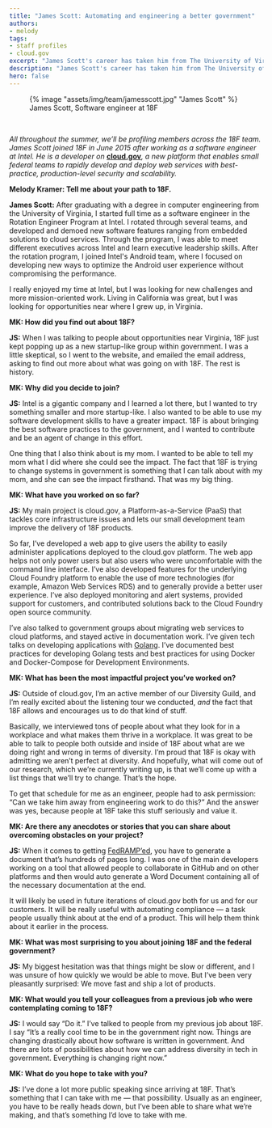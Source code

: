 ```yaml
---
title: "James Scott: Automating and engineering a better government"
authors:
- melody
tags:
- staff profiles
- cloud.gov
excerpt: "James Scott's career has taken him from The University of Virginia to Intel before landing at 18F. Here, he has worked on cloud.gov and our diversity guild. His advice for people thinking about joining us: Do it."
description: "James Scott's career has taken him from The University of Virginia to Intel before landing at 18F. Here, he has worked on cloud.gov and our diversity guild. His advice for people thinking about joining us: Do it."
hero: false
---
```

<figure class="align-right">
	{% image "assets/img/team/jamesscott.jpg" "James Scott" %}
	<figcaption>James Scott, Software engineer at 18F</figcaption>
</figure><br>

*All throughout the summer, we’ll be profiling members across the 18F
team. James Scott joined 18F in June 2015 after working as a software
engineer at Intel. He is a developer on*
[**cloud.gov**](https://cloud.gov/)*, a new platform that enables small
federal teams to rapidly develop and deploy web services with
best-practice, production-level security and scalability.*

**Melody Kramer: Tell me about your path to 18F.**

**James Scott:** After graduating with a degree in computer engineering
from the University of Virginia, I started full time as a software
engineer in the Rotation Engineer Program at Intel. I rotated through
several teams, and developed and demoed new software features ranging
from embedded solutions to cloud services. Through the program, I was
able to meet different executives across Intel and learn executive
leadership skills. After the rotation program, I joined Intel's Android
team, where I focused on developing new ways to optimize the Android
user experience without compromising the performance.

I really enjoyed my time at Intel, but I was looking for new challenges
and more mission-oriented work. Living in California was great, but I
was looking for opportunities near where I grew up, in Virginia.

**MK: How did you find out about 18F?**

**JS:** When I was talking to people about opportunities near Virginia,
18F just kept popping up as a new startup-like group within government.
I was a little skeptical, so I went to the website, and emailed the
email address, asking to find out more about what was going on with 18F.
The rest is history.

**MK: Why did you decide to join?**

**JS:** Intel is a gigantic company and I learned a lot there, but I
wanted to try something smaller and more startup-like. I also wanted to
be able to use my software development skills to have a greater impact.
18F is about bringing the best software practices to the government, and
I wanted to contribute and be an agent of change in this effort.

One thing that I also think about is my mom. I wanted to be able to tell
my mom what I did where she could see the impact. The fact that 18F is
trying to change systems in government is something that I can talk
about with my mom, and she can see the impact firsthand. That was my big
thing.

**MK: What have you worked on so far?**

**JS:** My main project is cloud.gov, a Platform-as-a-Service (PaaS)
that tackles core infrastructure issues and lets our small development
team improve the delivery of 18F products.

So far, I’ve developed a web app to give users the ability to easily
administer applications deployed to the cloud.gov platform. The web app
helps not only power users but also users who were uncomfortable with
the command line interface. I’ve also developed features for the
underlying Cloud Foundry platform to enable the use of more technologies
(for example, Amazon Web Services RDS) and to generally provide a better
user experience. I’ve also deployed monitoring and alert systems,
provided support for customers, and contributed solutions back to the
Cloud Foundry open source community.

I’ve also talked to government groups about migrating web services to
cloud platforms, and stayed active in documentation work. I’ve given
tech talks on developing applications with [Golang](https://golang.org/). I’ve documented best
practices for developing Golang tests and best practices for using
Docker and Docker-Compose for Development Environments.

**MK: What has been the most impactful project you’ve worked on?**

**JS:** Outside of cloud.gov, I’m an active member of our Diversity Guild, and I’m really excited about the listening tour we conducted, *and* the fact that 18F allows and encourages us to do that kind of stuff.

Basically, we interviewed tons of people about what they look for in a
workplace and what makes them thrive in a workplace. It was great to be
able to talk to people both outside and inside of 18F about what are we
doing right and wrong in terms of diversity. I’m proud that 18F is okay
with admitting we aren’t perfect at diversity. And hopefully, what will
come out of our research, which we’re currently writing up, is that
we’ll come up with a list things that we’ll try to change. That’s the
hope.

To get that schedule for me as an engineer, people had to ask
permission: “Can we take him away from engineering work to do this?” And
the answer was yes, because people at 18F take this stuff seriously and
value it.

**MK: Are there any anecdotes or stories that you can share about
overcoming obstacles on your project?**

**JS:** When it comes to getting
[FedRAMP’ed](http://www.fedramp.gov/about-us/about/), you have to
generate a document that’s hundreds of pages long. I was one of the main
developers working on a tool that allowed people to collaborate in
GitHub and on other platforms and then would auto generate a Word
Document containing all of the necessary documentation at the end.

It will likely be used in future iterations of cloud.gov both for us and
for our customers. It will be really useful with automating compliance —
a task people usually think about at the end of a product. This will
help them think about it earlier in the process.

**MK: What was most surprising to you about joining 18F and the federal
government?**

**JS:** My biggest hesitation was that things might be slow or
different, and I was unsure of how quickly we would be able to move. But
I’ve been very pleasantly surprised: We move fast and ship a lot of
products.

**MK: What would you tell your colleagues from a previous job who were
contemplating coming to 18F?**

**JS:** I would say “Do it.” I’ve talked to people from my previous job
about 18F. I say “It’s a really cool time to be in the government right
now. Things are changing drastically about how software is written in
government. And there are lots of possibilities about how we can address
diversity in tech in government. Everything is changing right now.”

**MK: What do you hope to take with you?**

**JS:** I’ve done a lot more public speaking since arriving at 18F.
That’s something that I can take with me — that possibility. Usually as
an engineer, you have to be really heads down, but I’ve been able to
share what we’re making, and that’s something I’d love to take with me.
